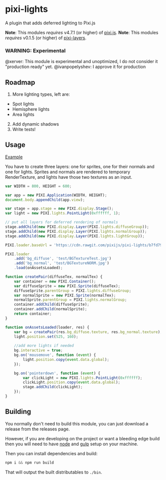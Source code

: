 # pixi-lights

A plugin that adds deferred lighting to Pixi.js

**Note**: This modules *requires* v4.7.1 (or higher) of [pixi.js](https://github.com/pixijs/pixi.js).
**Note**: This modules *requires* v0.1.5 (or higher) of [pixi-layers](https://github.com/pixijs/pixi-display).

### WARNING: Experimental

@xerver: This module is experimental and unoptimized, I do not consider it "production ready" yet.
@ivanpopelyshev: I approve it for production

## Roadmap

1. More lighting types, left are:
 - Spot lights
 - Hemisphere lights
 - Area lights
2. Add dynamic shadows
3. Write tests!

## Usage

[Example](http://pixijs.io/examples/#/layers/normals.js)

You have to create three layers: one for sprites, one for their normals and one for lights. 
Sprites and normals are rendered to temporary RenderTexture, and lights have those two textures as an input.  

```js
var WIDTH = 800, HEIGHT = 600;

var app = new PIXI.Application(WIDTH, HEIGHT);
document.body.appendChild(app.view);

var stage = app.stage = new PIXI.display.Stage();
var light = new PIXI.lights.PointLight(0xffffff, 1);

// put all layers for deferred rendering of normals
stage.addChild(new PIXI.display.Layer(PIXI.lights.diffuseGroup));
stage.addChild(new PIXI.display.Layer(PIXI.lights.normalGroup));
stage.addChild(new PIXI.display.Layer(PIXI.lights.lightGroup));

PIXI.loader.baseUrl = 'https://cdn.rawgit.com/pixijs/pixi-lights/b7fd7924fdf4e6a6b913ff29161402e7b36f0c0f/';

PIXI.loader
    .add('bg_diffuse', 'test/BGTextureTest.jpg')
    .add('bg_normal', 'test/BGTextureNORM.jpg')
    .load(onAssetsLoaded);

function createPair(diffuseTex, normalTex) {
    var container = new PIXI.Container();
    var diffuseSprite = new PIXI.Sprite(diffuseTex);
    diffuseSprite.parentGroup = PIXI.lights.diffuseGroup;
    var normalSprite = new PIXI.Sprite(normalTex);
    normalSprite.parentGroup = PIXI.lights.normalGroup;
    container.addChild(diffuseSprite);
    container.addChild(normalSprite);
    return container;
}

function onAssetsLoaded(loader, res) {
    var bg = createPair(res.bg_diffuse.texture, res.bg_normal.texture);
    light.position.set(525, 160);
    
    //add more lights if needed
    bg.interactive = true;
    bg.on('mousemove', function (event) {
        light.position.copy(event.data.global);
    });

    bg.on('pointerdown', function (event) {
        var clickLight = new PIXI.lights.PointLight(0xffffff);
        clickLight.position.copy(event.data.global);
        stage.addChild(clickLight);
    });
}

```

## Building

You normally don't need to build this module, you can just download a release from the
releases page.

However, if you are developing on the project or want a bleeding edge build then you
will need to have [node][node] and [gulp][gulp] setup on your machine.

Then you can install dependencies and build:

```js
npm i && npm run build
```

That will output the built distributables to `./bin`.

[node]:       http://nodejs.org/
[gulp]:       http://gulpjs.com/
